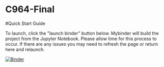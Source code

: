 # C964-Final

#Quick Start Guide

To launch, click the "launch binder" button below. Mybinder will build the project from the Jupyter Notebook. Please allow time for this process to occur. If there are any issues you may need to refresh the page or return here and relaunch.

[![Binder](https://mybinder.org/badge_logo.svg)](https://mybinder.org/v2/gh/russ5349/C964-Final/main?urlpath=voila%2Frender%2FC964-Final.ipynb)
